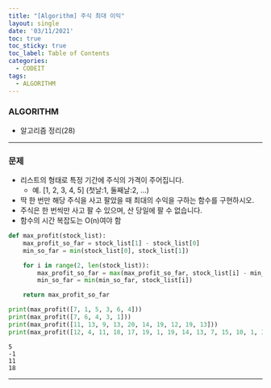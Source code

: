 ```yaml
---
title: "[Algorithm] 주식 최대 이익"
layout: single
date: '03/11/2021'
toc: true
toc_sticky: true
toc_label: Table of Contents
categories:
  - CODEIT
tags:
  - ALGORITHM
---
```


### ALGORITHM
* 알고리즘 정리(28)

---

### 문제
* 리스트의 형태로 특정 기간에 주식의 가격이 주어집니다.
    * 예. [1, 2, 3, 4, 5] (첫날:1, 둘째날:2, ...)
* 딱 한 번만 해당 주식을 사고 팔았을 때 최대의 수익을 구하는 함수를 구현하시오.
* 주식은 한 번씩만 사고 팔 수 있으며, 산 당일에 팔 수 없습니다.
* 함수의 시간 복잡도는 O(n)여야 함


```python
def max_profit(stock_list):
    max_profit_so_far = stock_list[1] - stock_list[0]
    min_so_far = min(stock_list[0], stock_list[1])

    for i in range(2, len(stock_list)):
        max_profit_so_far = max(max_profit_so_far, stock_list[i] - min_so_far)
        min_so_far = min(min_so_far, stock_list[i])

    return max_profit_so_far

print(max_profit([7, 1, 5, 3, 6, 4]))
print(max_profit([7, 6, 4, 3, 1]))
print(max_profit([11, 13, 9, 13, 20, 14, 19, 12, 19, 13]))
print(max_profit([12, 4, 11, 18, 17, 19, 1, 19, 14, 13, 7, 15, 10, 1, 3, 6]))
```

    5
    -1
    11
    18


---
